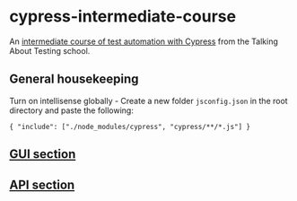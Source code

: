 # cypress-intermediate-course

An [intermediate course of test automation with Cypress](https://www.udemy.com/course/test-automation-with-cypress-intermediate/) from the Talking About Testing school.

## General housekeeping
Turn on intellisense globally -  Create a new folder `jsconfig.json` in the root directory and paste the following:

`{
    "include": ["./node_modules/cypress", "cypress/**/*.js"]
}`


## [GUI section](https://github.com/DanielRamos84/cypress-intermediate-course/blob/createProject-feature/cypress/integration/gui/GUI-section.md)

## [API section](https://github.com/DanielRamos84/cypress-intermediate-course/blob/master/cypress/integration/api/README.md)

